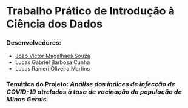 # **Trabalho Prático de Introdução à Ciência dos Dados**
### Desenvolvedores:
- [João Victor Magalhães Souza](https://github.com/JoaoVictorMagalhaesSouza)
- Lucas Gabriel Barbosa Cunha
- Lucas Ranieri Oliveira Martins

### Temática do Projeto: ***Análise dos índices de infecção de COVID-19 atrelados à taxa de vacinação da população de Minas Gerais.***
